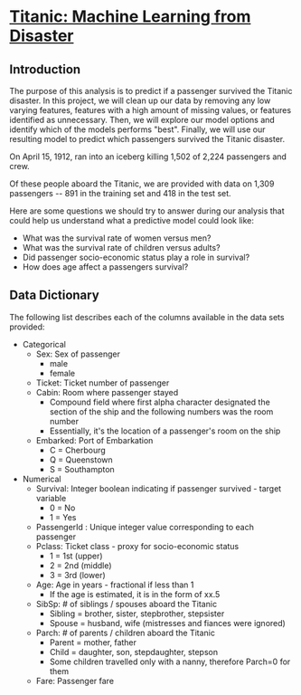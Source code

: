 # [Titanic: Machine Learning from Disaster](https://www.kaggle.com/c/titanic)

## Introduction

The purpose of this analysis is to predict if a passenger survived the Titanic disaster. In this project, we will clean up our data by removing any low varying features, features with a high amount of missing values, or features identified as unnecessary. Then, we will explore our model options and identify which of the models performs "best". Finally, we will use our resulting model to predict which passengers survived the Titanic disaster.

On April 15, 1912, ran into an iceberg killing 1,502 of 2,224 passengers and crew.

Of these people aboard the Titanic, we are provided with data on 1,309 passengers -- 891 in the training set and 418 in the test set.

Here are some questions we should try to answer during our analysis that could help us understand what a predictive model could look like:
 * What was the survival rate of women versus men?
 * What was the survival rate of children versus adults?
 * Did passenger socio-economic status play a role in survival?
 * How does age affect a passengers survival?

## Data Dictionary

The following list describes each of the columns available in the data sets provided:
  * Categorical
    * Sex: Sex of passenger
        * male
        * female 
    * Ticket: Ticket number of passenger
    * Cabin: Room where passenger stayed
        * Compound field where first alpha character designated the section of the ship and the following numbers was the room number
        * Essentially, it's the location of a passenger's room on the ship
    * Embarked: Port of Embarkation
        * C = Cherbourg
        * Q = Queenstown
        * S = Southampton
  * Numerical
    * Survival: Integer boolean indicating if passenger survived - target variable
        * 0 = No
        * 1 = Yes
    * PassengerId : Unique integer value corresponding to each passenger
    * Pclass: Ticket class - proxy for socio-economic status
        * 1 = 1st (upper)
        * 2 = 2nd (middle)
        * 3 = 3rd (lower)
    * Age: Age in years - fractional if less than 1
        * If the age is estimated, it is in the form of xx.5
    * SibSp: \# of siblings / spouses aboard the Titanic
        * Sibling = brother, sister, stepbrother, stepsister
        * Spouse = husband, wife (mistresses and fiances were ignored)
    * Parch: \# of parents / children aboard the Titanic
        * Parent = mother, father
        * Child = daughter, son, stepdaughter, stepson
        * Some children travelled only with a nanny, therefore Parch=0 for them
    * Fare: Passenger fare

